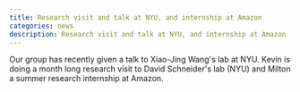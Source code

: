 ```yaml
---
title: Research visit and talk at NYU, and internship at Amazon
categories: news
description: Research visit and talk at NYU, and internship at Amazon
---
```


Our group has recently given a talk to Xiao-Jing Wang's lab at NYU. Kevin is doing a month long research visit to David Schneider's lab (NYU) and Milton a summer research internship at Amazon.